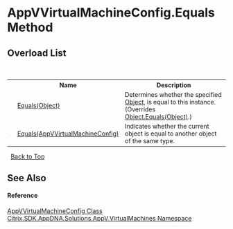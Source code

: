 # AppVVirtualMachineConfig.Equals Method 
 


## Overload List
&nbsp;<table><tr><th></th><th>Name</th><th>Description</th></tr><tr><td>![Public method](media/pubmethod.gif "Public method")</td><td><a href="493a7099-89e4-788d-19bf-0256d18a57e9">Equals(Object)</a></td><td>
Determines whether the specified <a href="http://msdn2.microsoft.com/en-us/library/e5kfa45b" target="_blank">Object</a>, is equal to this instance.
 (Overrides <a href="http://msdn2.microsoft.com/en-us/library/bsc2ak47" target="_blank">Object.Equals(Object)</a>.)</td></tr><tr><td>![Public method](media/pubmethod.gif "Public method")</td><td><a href="109a56d9-d41b-39a7-8b87-42b4cfcb5a9c">Equals(AppVVirtualMachineConfig)</a></td><td>
Indicates whether the current object is equal to another object of the same type.</td></tr></table>&nbsp;
<a href="#appvvirtualmachineconfig.equals-method">Back to Top</a>

## See Also


#### Reference
<a href="9cd60ac7-2743-04e8-4529-aa98afc88a94">AppVVirtualMachineConfig Class</a><br /><a href="8e922e14-e318-4969-a8ff-48cbad35adbf">Citrix.SDK.AppDNA.Solutions.AppV.VirtualMachines Namespace</a><br />